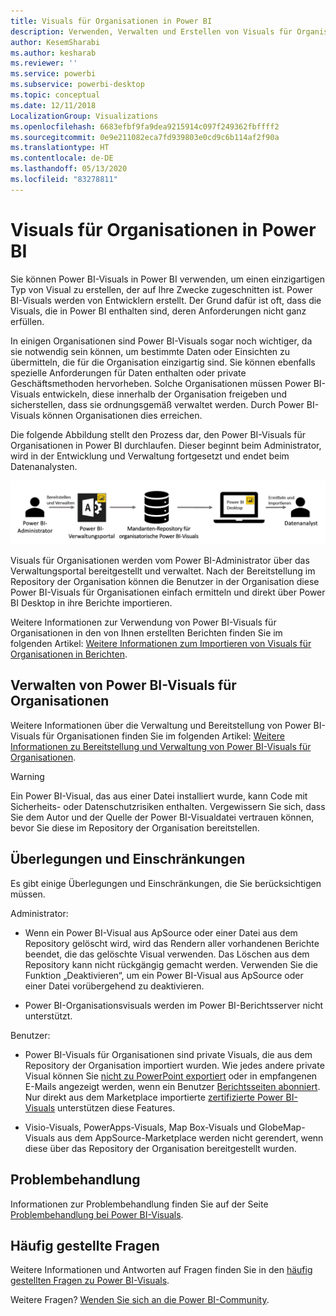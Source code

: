 ```yaml
---
title: Visuals für Organisationen in Power BI
description: Verwenden, Verwalten und Erstellen von Visuals für Organisationen in Power BI
author: KesemSharabi
ms.author: kesharab
ms.reviewer: ''
ms.service: powerbi
ms.subservice: powerbi-desktop
ms.topic: conceptual
ms.date: 12/11/2018
LocalizationGroup: Visualizations
ms.openlocfilehash: 6683efbf9fa9dea9215914c097f249362fbffff2
ms.sourcegitcommit: 0e9e211082eca7fd939803e0cd9c6b114af2f90a
ms.translationtype: HT
ms.contentlocale: de-DE
ms.lasthandoff: 05/13/2020
ms.locfileid: "83278811"
---
```

# <a name="organizational-visuals-in-power-bi"></a>Visuals für Organisationen in Power BI

Sie können Power BI-Visuals in Power BI verwenden, um einen einzigartigen Typ von Visual zu erstellen, der auf Ihre Zwecke zugeschnitten ist. Power BI-Visuals werden von Entwicklern erstellt. Der Grund dafür ist oft, dass die Visuals, die in Power BI enthalten sind, deren Anforderungen nicht ganz erfüllen.

In einigen Organisationen sind Power BI-Visuals sogar noch wichtiger, da sie notwendig sein können, um bestimmte Daten oder Einsichten zu übermitteln, die für die Organisation einzigartig sind. Sie können ebenfalls spezielle Anforderungen für Daten enthalten oder private Geschäftsmethoden hervorheben. Solche Organisationen müssen Power BI-Visuals entwickeln, diese innerhalb der Organisation freigeben und sicherstellen, dass sie ordnungsgemäß verwaltet werden. Durch Power BI-Visuals können Organisationen dies erreichen.

Die folgende Abbildung stellt den Prozess dar, den Power BI-Visuals für Organisationen in Power BI durchlaufen. Dieser beginnt beim Administrator, wird in der Entwicklung und Verwaltung fortgesetzt und endet beim Datenanalysten.

![Bild benutzerdefiniertes Visual](media/power-bi-custom-visuals-organizational/custom-visual-org-01.jpg)

Visuals für Organisationen werden vom Power BI-Administrator über das Verwaltungsportal bereitgestellt und verwaltet. Nach der Bereitstellung im Repository der Organisation können die Benutzer in der Organisation diese Power BI-Visuals für Organisationen einfach ermitteln und direkt über Power BI Desktop in ihre Berichte importieren.

Weitere Informationen zur Verwendung von Power BI-Visuals für Organisationen in den von Ihnen erstellten Berichten finden Sie im folgenden Artikel: [Weitere Informationen zum Importieren von Visuals für Organisationen in Berichten](power-bi-custom-visuals.md).

## <a name="administer-organizational-power-bi-visuals"></a>Verwalten von Power BI-Visuals für Organisationen

Weitere Informationen über die Verwaltung und Bereitstellung von Power BI-Visuals für Organisationen finden Sie im folgenden Artikel: [Weitere Informationen zu Bereitstellung und Verwaltung von Power BI-Visuals für Organisationen](https://go.microsoft.com/fwlink/?linkid=866790).

> [!WARNING]
> Ein Power BI-Visual, das aus einer Datei installiert wurde, kann Code mit Sicherheits- oder Datenschutzrisiken enthalten. Vergewissern Sie sich, dass Sie dem Autor und der Quelle der Power BI-Visualdatei vertrauen können, bevor Sie diese im Repository der Organisation bereitstellen.

## <a name="considerations-and-limitations"></a>Überlegungen und Einschränkungen

Es gibt einige Überlegungen und Einschränkungen, die Sie berücksichtigen müssen.

Administrator:

* Wenn ein Power BI-Visual aus ApSource oder einer Datei aus dem Repository gelöscht wird, wird das Rendern aller vorhandenen Berichte beendet, die das gelöschte Visual verwenden. Das Löschen aus dem Repository kann nicht rückgängig gemacht werden. Verwenden Sie die Funktion „Deaktivieren“, um ein Power BI-Visual aus ApSource oder einer Datei vorübergehend zu deaktivieren.

* Power BI-Organisationsvisuals werden im Power BI-Berichtsserver nicht unterstützt.

Benutzer:

* Power BI-Visuals für Organisationen sind private Visuals, die aus dem Repository der Organisation importiert wurden. Wie jedes andere private Visual können Sie [nicht zu PowerPoint exportiert](https://docs.microsoft.com/power-bi/consumer/end-user-powerpoint) oder in empfangenen E-Mails angezeigt werden, wenn ein Benutzer [Berichtsseiten abonniert](https://docs.microsoft.com/power-bi/consumer/end-user-subscribe). Nur direkt aus dem Marketplace importierte [zertifizierte Power BI-Visuals](power-bi-custom-visuals-certified.md) unterstützen diese Features.

* Visio-Visuals, PowerApps-Visuals, Map Box-Visuals und GlobeMap-Visuals aus dem AppSource-Marketplace werden nicht gerendert, wenn diese über das Repository der Organisation bereitgestellt wurden.

## <a name="troubleshoot"></a>Problembehandlung

Informationen zur Problembehandlung finden Sie auf der Seite [Problembehandlung bei Power BI-Visuals](power-bi-custom-visuals-troubleshoot.md).

## <a name="faq"></a>Häufig gestellte Fragen

Weitere Informationen und Antworten auf Fragen finden Sie in den [häufig gestellten Fragen zu Power BI-Visuals](power-bi-custom-visuals-faq.md#organizational-power-bi-visuals).

Weitere Fragen? [Wenden Sie sich an die Power BI-Community](https://community.powerbi.com/).
